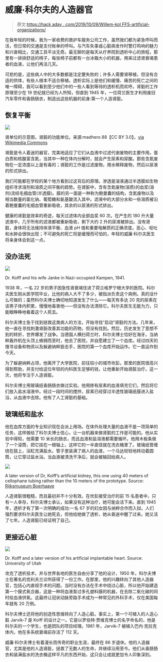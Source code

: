 # 威廉·科尔夫的人造器官

> 原文:[https://hack aday . com/2019/10/09/Willem-kol FFS-artificial-organizations/](https://hackaday.com/2019/10/09/willem-kolffs-artificial-organs/)

在我年轻的时候，我为一家收费的救护车服务公司工作，虽然我们都为紧急呼叫而活，但日常的交通是支付账单的呼叫。与汽车失事或心脏病发作时警灯鸣响的魅力和兴奋相比，交通工具平淡无奇。最无聊的是每天从疗养院到透析中心的旅程，那里有一排排舒适的椅子，每张椅子前都有一台冰箱大小的机器，用来过滤肾衰竭患者的血液，让他们再活几天。

可悲的是，这些病人中的大多数都是注定要失败的；许多人需要肾移植，但没有合适的供体，有些人根本不适合移植。透析实际上是他们和缓慢、痛苦的死亡之间的唯一障碍，我可以看到至少他们中的一些人看到等待的透析机而欢呼。肾脏的工作原理至少在 19 世纪就已经为人所知，但直到 1945 年，一位荷兰医生才利用废旧汽车零件和香肠肠衣，制造出这些机器的前身:第一个人造肾脏。

## 恢复平衡

[![](../Images/89f8dd37f9c9b7b03e38ee3808e4a22d.png)](https://hackaday.com/wp-content/uploads/2019/09/nephron.png) 

肾单位的示意图，肾脏的功能单位。来源:madhero 88【CC BY 3.0】，[via Wikimedia Commons](https://commons.wikimedia.org/wiki/File:Physiology_of_Nephron.png)

肾脏是令人着迷的器官，完美地适应了它们从血液中过滤代谢废物的主要作用。蛋白质和核酸富含氮，当其中一种在体内分解时，就会产生尿素和尿酸。那些含氮废物在一定浓度以上是有毒的；肾脏的工作是过滤废物，用水稀释废物，然后以尿液的形式排出。

我们可能都在学校的某个地方看到过这背后的原理。渗透是溶液通过半透膜如生物组织寻求溶剂和溶质之间平衡的趋势。在肾脏中，含有含氮废物(溶质)的血浆(溶剂)流经毛细血管(半透膜)。膜的另一面是一种称为鲍曼囊的结构，含氮废物以及相当数量的氯化钠、葡萄糖和氨基酸流入其中。滤液中的大部分水和一些溶质被沿着鲍曼囊的毛细血管重新吸收，其余的以尿液的形式排出。

健康的肾脏是效率的奇迹，每天过滤体内全部血浆 60 次。在产生的 180 升大量滤液中，几乎所有的滤液都被重新吸收，剩下大约 2 升的尿液被排出。没有肾脏，身体将无法维持体液平衡、血液 pH 值和重要电解质的正确浓度。恶心、呕吐和水肿会很快出现；不可避免的死亡将是缓慢而可怕的，年轻的威廉·科尔夫医生将亲身体会到这一点。

## 没办法死

[![](../Images/d3ab838b304495f428b86575b20f9b60.png)](https://hackaday.com/wp-content/uploads/2019/09/atkampen-1.jpg)

Dr. Kolff and his wife Janke in Nazi-occupied Kampen, 1941.

1938 年，一名 22 岁的男子因急性肾衰竭住进了荷兰格罗宁根大学的医院。科尔夫医生刚从医学院毕业，比他的病人大不了多少，被指派负责这个病例。真的没什么可做的；虽然科尔夫博士确切地知道发生了什么——每天有多达 20 克的尿素在该男子体内积累，慢慢地毒害他——但没有办法清除它。科尔夫医生无能为力，只能眼睁睁地看着这个人死去。

科尔夫博士急于找到拯救这类病人的方法，开始寻找“启动”肾脏的方法。几年来，他一直在寻找刺激肾脏改善其功能的药物，但没有找到。然后，历史发生了意想不到的转折，世界爆发了战争。当德国人横扫荷兰时，科尔夫博士恰好在海牙。当纳粹轰炸机在头顶上蜂拥而至时，他去了医院，并自愿建立了一个血库。经过四天的搜寻设备和物资以及躲避纳粹狙击手，医院的第一个血库开始运作。它一直运作到今天。

为了躲避纳粹占领，他离开了大学医院，前往较小的城市坎彭。那里的医院很高兴得到帮助，并支付给这位年轻的内科医生足够的钱，让他重新开始肾脏治疗。这一次，他将专注于人造肾脏。

科尔夫博士用玻璃纸香肠肠衣做过实验。他用掺有尿素的血液填充它们，然后将它们放入盐水溶液中。经过一段时间的搅拌，尿素已经穿过半透性玻璃纸膜进入盐浴，从血液中去除。他有了人工肾脏的基础。

## 玻璃纸和盐水

他在血库方面的专业知识现在会派上用场。在体外处理大量的血液不是一项简单的任务，这样做给了科尔夫博士信心，让一台机器来做肾脏的工作是可能的。他从实验中得知，他需要 10 米长的肠衣，而且血液和盐溶液都需要循环。他用木板条做了一个滚筒，把它挂在一根轴上，这样它的一半直径就在洗衣桶里了。玻璃纸管缠绕在鼓上，浴缸充满盐水。管子里装满了病人的血液，一个马达轻轻地转动着圆筒，让它穿过盐水浴。当血液被清洗干净后，就会被输回给病人。

[![](../Images/f72b67459f4f647254d4e9f371fb85ab.png)](https://hackaday.com/wp-content/uploads/2019/09/11-Kunstnier-1.jpg)

A later version of Dr, Kolff’s artificial kidney, this one using 40 meters of cellophane tubing rather than the 10 meters of the prototype. Source: [Rijksmuseum Boerhaave](https://rijksmuseumboerhaave.nl)

人造肾脏很粗糙，而且最初并不十分有效。在坎彭接受治疗的前 15 名患者中，只有一人幸存，科尔夫博士承认，如果没有这种治疗，她可能会活下来。直到 1945 年，透析才有了第一次明确的成功:一名 67 岁的妇女因与纳粹合作而入狱。人们强烈要求科尔夫医生让她死去，但他给她做了透析，她从昏迷中醒了过来。她又活了七年。人造肾脏已经证明了自己。

## 更接近心脏

[![](../Images/1be46ee8044108f171e60c09053eab5f.png)](https://hackaday.com/wp-content/uploads/2019/09/fx1-2.jpg)

Dr. Kolff and a later version of his artificial implantable heart. Source: University of Utah

攻克了透析技术，并与世界各地的医生自由分享了他的设计，1950 年，科尔夫博士在著名的克利夫兰诊所获得了一份工作。在那里，他的兴趣转向了其他人造器官，包括心内直视手术的问题。当时没有办法在手术中绕过心脏，所以他开始建造第一个膜式氧合器，这是一种将血液泵过多孔塑料膜的机器，在去除二氧化碳的同时给血液供氧。这最终让冠状动脉旁路手术成为一种常见的外科手术，仅在美国每年就有 20 万例。

科尔夫博士还将他的创造性思维转向了人造心脏。事实上，第一个可植入的人造心脏 Jarvik-7 是 Kolff 的设计之一。它是以罗伯特·贾维克博士的名字命名的，他是科尔夫的一个学生，也是团队的项目经理。1981 年，Jarvik-7 被植入巴内·克拉克体内，他在多系统衰竭前存活了 112 天。

威廉·科尔夫博士有着漫长而传奇的职业生涯，最终在 86 岁退休。他的人造器官，尤其是他的人造肾脏，拯救了无数人的生命，并继续沿用至今。他们从香肠肠衣和装满盐水的洗衣桶这样平凡的东西开始，这只会让成就更加令人印象深刻。